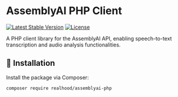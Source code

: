 # AssemblyAI PHP Client

[![Latest Stable Version](https://poser.pugx.org/realhood/assemblyai-php/v/stable)](https://packagist.org/packages/realhood/assemblyai-php)
[![License](https://poser.pugx.org/realhood/assemblyai-php/license)](https://packagist.org/packages/realhood/assemblyai-php)

A PHP client library for the AssemblyAI API, enabling speech-to-text transcription and audio analysis functionalities.

## 🚀 Installation

Install the package via Composer:

```bash
composer require realhood/assemblyai-php
